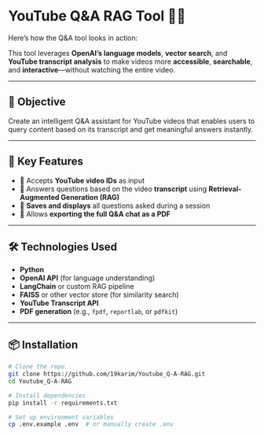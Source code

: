 # YouTube Q&A RAG Tool 🎥🤖

Here’s how the Q&A tool looks in action:


This tool leverages **OpenAI’s language models**, **vector search**, and **YouTube transcript analysis** to make videos more **accessible**, **searchable**, and **interactive**—without watching the entire video.

---

## 🚀 Objective

Create an intelligent Q&A assistant for YouTube videos that enables users to query content based on its transcript and get meaningful answers instantly.

---

## 🎯 Key Features

- 🔎 Accepts **YouTube video IDs** as input  
- 🧠 Answers questions based on the video **transcript** using **Retrieval-Augmented Generation (RAG)**
- 💬 **Saves and displays** all questions asked during a session
- 📄 Allows **exporting the full Q&A chat as a PDF**

---

## 🛠️ Technologies Used

- **Python**
- **OpenAI API** (for language understanding)
- **LangChain** or custom RAG pipeline
- **FAISS** or other vector store (for similarity search)
- **YouTube Transcript API**
- **PDF generation** (e.g., `fpdf`, `reportlab`, or `pdfkit`)

---

## 📦 Installation

```bash
# Clone the repo
git clone https://github.com/19karim/Youtube_Q-A-RAG.git
cd Youtube_Q-A-RAG

# Install dependencies
pip install -r requirements.txt

# Set up environment variables
cp .env.example .env  # or manually create .env
